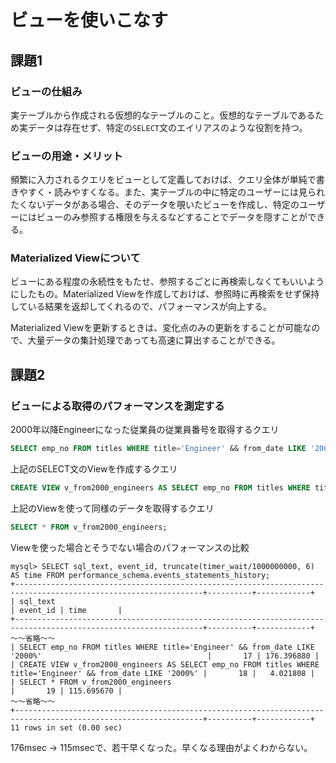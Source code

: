 # ビューを使いこなす

## 課題1

### ビューの仕組み

実テーブルから作成される仮想的なテーブルのこと。仮想的なテーブルであるため実データは存在せず、特定の`SELECT`文のエイリアスのような役割を持つ。

### ビューの用途・メリット

頻繁に入力されるクエリをビューとして定義しておけば、クエリ全体が単純で書きやすく・読みやすくなる。また、実テーブルの中に特定のユーザーには見られたくないデータがある場合、そのデータを覗いたビューを作成し、特定のユーザーにはビューのみ参照する権限を与えるなどすることでデータを隠すことができる。

### Materialized Viewについて

ビューにある程度の永続性をもたせ、参照するごとに再検索しなくてもいいようにしたもの。Materialized Viewを作成しておけば、参照時に再検索をせず保持している結果を返却してくれるので、パフォーマンスが向上する。

Materialized Viewを更新するときは、変化点のみの更新をすることが可能なので、大量データの集計処理であっても高速に算出することができる。

## 課題2

### ビューによる取得のパフォーマンスを測定する

2000年以降Engineerになった従業員の従業員番号を取得するクエリ

```sql
SELECT emp_no FROM titles WHERE title='Engineer' && from_date LIKE '2000%';
```

上記のSELECT文のViewを作成するクエリ

```sql
CREATE VIEW v_from2000_engineers AS SELECT emp_no FROM titles WHERE title='Engineer' && from_date LIKE '2000%';
```

上記のViewを使って同様のデータを取得するクエリ

```sql
SELECT * FROM v_from2000_engineers;
```

Viewを使った場合とそうでない場合のパフォーマンスの比較

```shell
mysql> SELECT sql_text, event_id, truncate(timer_wait/1000000000, 6) AS time FROM performance_schema.events_statements_history;
+----------------------------------------------------------------------------------------------------------------+----------+------------+
| sql_text                                                                                                       | event_id | time       |
+----------------------------------------------------------------------------------------------------------------+----------+------------+
〜〜省略〜〜
| SELECT emp_no FROM titles WHERE title='Engineer' && from_date LIKE '2000%'                                     |       17 | 176.396880 |
| CREATE VIEW v_from2000_engineers AS SELECT emp_no FROM titles WHERE title='Engineer' && from_date LIKE '2000%' |       18 |   4.021808 |
| SELECT * FROM v_from2000_engineers                                                                             |       19 | 115.695670 |
〜〜省略〜〜
+----------------------------------------------------------------------------------------------------------------+----------+------------+
11 rows in set (0.00 sec)
```

176msec → 115msecで、若干早くなった。早くなる理由がよくわからない。
